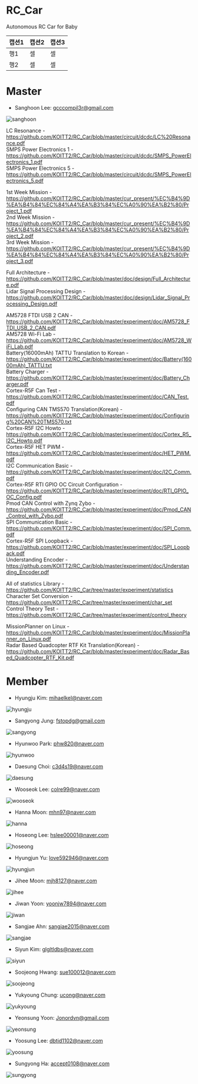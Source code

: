# RC_Car
Autonomous RC Car for Baby

|캡션1|캡션2|캡션3|
|-|-|-|
|행1|셀|셀|
|행2|셀|셀

# Master
- Sanghoon Lee:			gcccompil3r@gmail.com

![sanghoon](./member_profile/sanghoon_profile_1.jpg)

LC Resonance - https://github.com/KOITT2/RC_Car/blob/master/circuit/dcdc/LC%20Resonance.pdf  
SMPS Power Electronics 1 - https://github.com/KOITT2/RC_Car/blob/master/circuit/dcdc/SMPS_PowerElectronics_1.pdf  
SMPS Power Electronics 5 - https://github.com/KOITT2/RC_Car/blob/master/circuit/dcdc/SMPS_PowerElectronics_5.pdf  

1st Week Mission - https://github.com/KOITT2/RC_Car/blob/master/cur_present/%EC%B4%9D%EA%B4%84%EC%84%A4%EA%B3%84%EC%A0%90%EA%B2%80/Project_1.pdf  
2nd Week Mission - https://github.com/KOITT2/RC_Car/blob/master/cur_present/%EC%B4%9D%EA%B4%84%EC%84%A4%EA%B3%84%EC%A0%90%EA%B2%80/Project_2.pdf  
3rd Week Mission - https://github.com/KOITT2/RC_Car/blob/master/cur_present/%EC%B4%9D%EA%B4%84%EC%84%A4%EA%B3%84%EC%A0%90%EA%B2%80/Project_3.pdf  

Full Architecture - https://github.com/KOITT2/RC_Car/blob/master/doc/design/Full_Architecture.pdf  
Lidar Signal Processing Design - https://github.com/KOITT2/RC_Car/blob/master/doc/design/Lidar_Signal_Processing_Design.pdf  

AM5728 FTDI USB 2 CAN - https://github.com/KOITT2/RC_Car/blob/master/experiment/doc/AM5728_FTDI_USB_2_CAN.pdf  
AM5728 Wi-Fi Lab - https://github.com/KOITT2/RC_Car/blob/master/experiment/doc/AM5728_WiFi_Lab.pdf  
Battery(16000mAh) TATTU Translation to Korean - https://github.com/KOITT2/RC_Car/blob/master/experiment/doc/Battery(16000mAh)_TATTU.txt  
Battery Charger - https://github.com/KOITT2/RC_Car/blob/master/experiment/doc/Battery_Charger.pdf  
Cortex-R5F Can Test - https://github.com/KOITT2/RC_Car/blob/master/experiment/doc/CAN_Test.pdf  
Configuring CAN TMS570 Translation(Korean) - https://github.com/KOITT2/RC_Car/blob/master/experiment/doc/Configuring%20CAN%20TMS570.txt  
Cortex-R5F I2C Howto - https://github.com/KOITT2/RC_Car/blob/master/experiment/doc/Cortex_R5_I2C_Howto.pdf  
Cortex-R5F HET PWM - https://github.com/KOITT2/RC_Car/blob/master/experiment/doc/HET_PWM.pdf  
I2C Communication Basic - https://github.com/KOITT2/RC_Car/blob/master/experiment/doc/I2C_Comm.pdf  
Cortex-R5F RTI GPIO OC Circuit Configuration - https://github.com/KOITT2/RC_Car/blob/master/experiment/doc/RTI_GPIO_OC_Config.pdf  
Pmod CAN Control with Zynq Zybo - https://github.com/KOITT2/RC_Car/blob/master/experiment/doc/Pmod_CAN_Control_with_Zybo.pdf  
SPI Communication Basic - https://github.com/KOITT2/RC_Car/blob/master/experiment/doc/SPI_Comm.pdf  
Cortex-R5F SPI Loopback - https://github.com/KOITT2/RC_Car/blob/master/experiment/doc/SPI_Loopback.pdf  
Understanding Encoder - https://github.com/KOITT2/RC_Car/blob/master/experiment/doc/Understanding_Encoder.pdf  

All of statistics Library - https://github.com/KOITT2/RC_Car/tree/master/experiment/statistics  
Character Set Conversion - https://github.com/KOITT2/RC_Car/tree/master/experiment/char_set  
Control Theory Test - https://github.com/KOITT2/RC_Car/tree/master/experiment/control_theory  

MissionPlanner on Linux - https://github.com/KOITT2/RC_Car/blob/master/experiment/doc/MissionPlanner_on_Linux.pdf  
Radar Based Quadcopter RTF Kit Translation(Korean) - https://github.com/KOITT2/RC_Car/blob/master/experiment/doc/Radar_Based_Quadcopter_RTF_Kit.pdf  

# Member
- Hyungju Kim:			mihaelkel@naver.com

![hyungju](./member_profile/hyungju_profile_1.jpg)

- Sangyong Jung:		fstopdg@gmail.com

![sangyong](./member_profile/sangyong_profile_1.jpg)

- Hyunwoo Park:			phw820@naver.com

![hyunwoo](./member_profile/hyunwoo_profile_1.jpg)

- Daesung Choi:			c3d4s19@naver.com

![daesung](./member_profile/daesung_profile_1.jpg)

- Wooseok Lee:			colre99@naver.com

![wooseok](./member_profile/wooseok_profile_1.jpg)

- Hanna Moon:			mhn97@naver.com

![hanna](./member_profile/hanna_profile_1.jpg)

- Hoseong Lee:			hslee00001@naver.com

![hoseong](./member_profile/hoseong_profile_1.jpg)

- Hyungjun Yu:			love592946@naver.com

![hyungjun](./member_profile/hyungjun_profile_1.jpg)

- Jihee Moon:			mjh8127@naver.com

![jihee](./member_profile/jihee_profile_1.jpg)

- Jiwan Yoon:			yoonjw7894@naver.com

![jiwan](./member_profile/jiwan_profile_1.jpg)

- Sangjae Ahn:			sangjae2015@naver.com

![sangjae](./member_profile/sangjae_profile_1.jpg)

- Siyun Kim:			glgltldbs@naver.com

![siyun](./member_profile/siyun_profile_1.jpg)

- Soojeong Hwang:		sue100012@naver.com

![soojeong](./member_profile/soojeong_profile_1.jpg)

- Yukyoung Chung:		ucong@naver.com

![yukyoung](./member_profile/yukyoung_profile_1.jpg)

- Yeonsung Yoon:		Jonordvn@gmail.com

![yeonsung](./member_profile/yeonsung_profile_1.jpg)

- Yoosung Lee:			dbtjd1102@naver.com

![yoosung](./member_profile/yoosung_profile_1.jpg)

- Sungyong Ha:			accept0108@naver.com

![sungyong](./member_profile/sungyong_profile_1.jpg)
